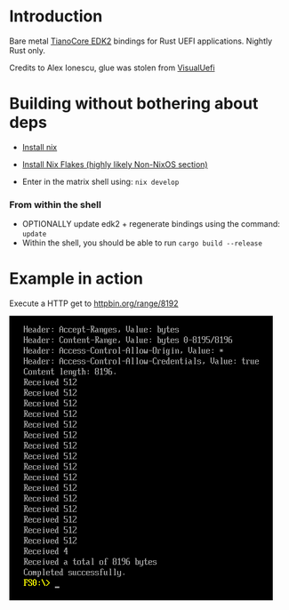 # Introduction

Bare metal [TianoCore EDK2](https://github.com/tianocore/edk2) bindings for Rust UEFI applications.
Nightly Rust only.

Credits to Alex Ionescu, glue was stolen from [VisualUefi](https://github.com/ionescu007/VisualUefi)

# Building without bothering about deps

- [Install nix](https://nix.dev/tutorials/install-nix)
- [Install Nix Flakes (highly likely Non-NixOS section)](https://nixos.wiki/wiki/Flakes)

- Enter in the matrix shell using: `nix develop`

### From within the shell

- OPTIONALLY update edk2 + regenerate bindings using the command: `update`
- Within the shell, you should be able to run `cargo build --release`

# Example in action

Execute a HTTP get to [httpbin.org/range/8192](https://httpbin.org/#/Dynamic_data/get_range__numbytes_)

![wtf](./example.png)

